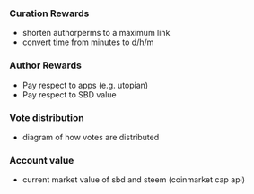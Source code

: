### Curation Rewards
* shorten authorperms to a maximum link
* convert time from minutes to d/h/m

### Author Rewards
* Pay respect to apps (e.g. utopian)
* Pay respect to SBD value

### Vote distribution
* diagram of how votes are distributed

### Account value
* current market value of sbd and steem (coinmarket cap api)
